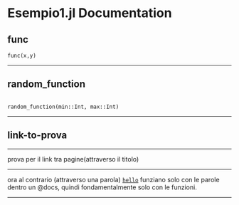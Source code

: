 # Esempio1.jl Documentation

## func

```@docs
func(x,y)

```

---

## random_function

```@docs

random_function(min::Int, max::Int)
```


---

## link-to-prova

---

prova per il link tra pagine(attraverso il titolo)

---

ora al contrario (attraverso una parola) [`hello`](@ref)
funziano solo con le parole dentro un @docs, quindi fondamentalmente solo con le funzioni.

---
